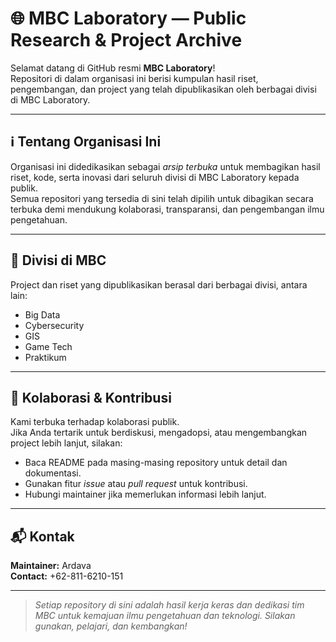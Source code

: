 # 🌐 MBC Laboratory — Public Research & Project Archive

Selamat datang di GitHub resmi **MBC Laboratory**!  
Repositori di dalam organisasi ini berisi kumpulan hasil riset, pengembangan, dan project yang telah dipublikasikan oleh berbagai divisi di MBC Laboratory.

---

## ℹ️ Tentang Organisasi Ini

Organisasi ini didedikasikan sebagai _arsip terbuka_ untuk membagikan hasil riset, kode, serta inovasi dari seluruh divisi di MBC Laboratory kepada publik.  
Semua repositori yang tersedia di sini telah dipilih untuk dibagikan secara terbuka demi mendukung kolaborasi, transparansi, dan pengembangan ilmu pengetahuan.

---

## 📂 Divisi di MBC

Project dan riset yang dipublikasikan berasal dari berbagai divisi, antara lain:

- Big Data
- Cybersecurity
- GIS
- Game Tech
- Praktikum

---

## 🤝 Kolaborasi & Kontribusi

Kami terbuka terhadap kolaborasi publik.  
Jika Anda tertarik untuk berdiskusi, mengadopsi, atau mengembangkan project lebih lanjut, silakan:

- Baca README pada masing-masing repository untuk detail dan dokumentasi.
- Gunakan fitur _issue_ atau _pull request_ untuk kontribusi.
- Hubungi maintainer jika memerlukan informasi lebih lanjut.

---

## 📬 Kontak

**Maintainer:** Ardava  
**Contact:** +62-811-6210-151

---

> _Setiap repository di sini adalah hasil kerja keras dan dedikasi tim MBC untuk kemajuan ilmu pengetahuan dan teknologi. Silakan gunakan, pelajari, dan kembangkan!_
